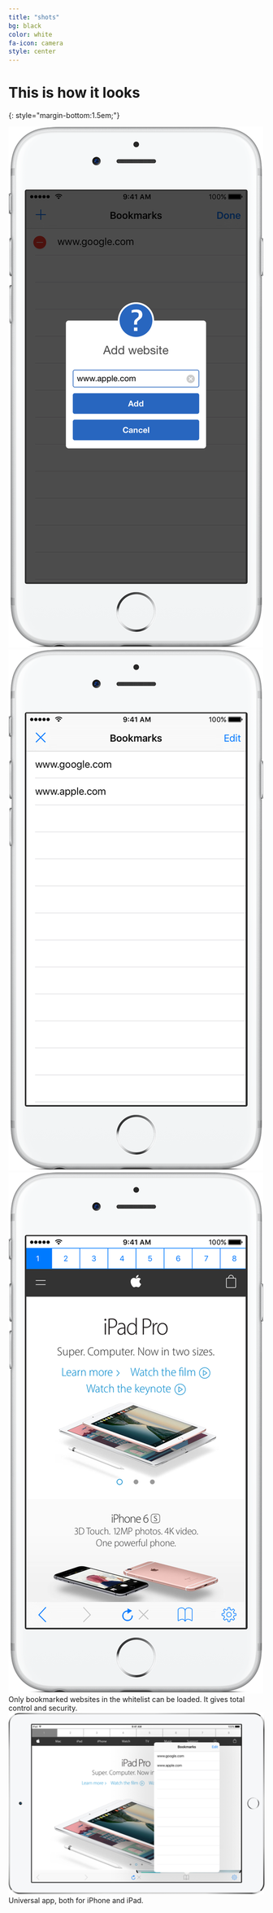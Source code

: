 ```yaml
---
title: "shots"
bg: black
color: white
fa-icon: camera
style: center
---
```

# This is how it looks
{: style="margin-bottom:1.5em;"}
<div>
<img class="row small column" src="img/shots/6_s3_framed.png" alt="" title="" />
<img class="row small column" src="img/shots/6_s4_framed.png"  alt="Corporate Comedy Magician" title="Corporate Comedy Magician"/>
<img class="row small column" src="img/shots/6_s5_framed.png"      alt="Corporate Magician Bay Area" title="Corporate Magician Bay Area" />
</div>
Only bookmarked websites in the whitelist can be loaded. It gives total control and security.
<div>
<img class="row full column"   src="img/shots/ipad-silver.png"      alt="Robert Strong Magician" title="Robert Strong Magician" />
</div>
Universal app, both for iPhone and iPad.


